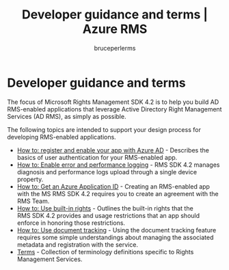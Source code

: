 ﻿---
# required metadata

title: Developer guidance and terms | Azure RMS
description: The focus of RMS SDK 4.2 is to help you build AD RMS-enabled applications that leverage AD RMS Information Protection as simply as possible.
keywords:
author: bruceperlerms
manager: mbaldwin
ms.date: 04/28/2016
ms.topic: article
ms.prod: azure
ms.service: rights-management
ms.technology: techgroup-identity
ms.assetid: ae67523a-c094-44da-86b8-739bedba7111
# optional metadata

#ROBOTS:
audience: developer
#ms.devlang:
ms.reviewer: shubhamp
ms.suite: ems
#ms.tgt_pltfrm:
#ms.custom:

---

# Developer guidance and terms
The focus of Microsoft Rights Management SDK 4.2 is to help you build AD RMS-enabled applications that leverage Active Directory Right Management Services (AD RMS), as simply as possible.

The following topics are intended to support your design process for developing RMS-enabled applications.

- [How to: register and enable your app with Azure AD](authentication-integration.md) - Describes the basics of user authentication for your RMS-enabled app.
- [How to: Enable error and performance logging](enabling-logging.md) - RMS SDK 4.2 manages diagnosis and performance logs upload through a single device property.
- [How to: Get an Azure Application ID](application-id.md) - Creating an RMS-enabled app with the MS RMS SDK 4.2 requires you to create an agreement with the RMS Team.
- [How to: Use built-in rights](built-in-rights-usage-restriction-reference.md) - Outlines the built-in rights that the RMS SDK 4.2 provides and usage restrictions that an app should enforce in honoring those restrictions.
- [How to: Use document tracking](how-to-use-document-tracking.md) - Using the document tracking feature requires some simple understandings about managing the associated metadata and registration with the service.
- [Terms](terms.md) - Collection of terminology definitions specific to Rights Management Services.

 

 

 
